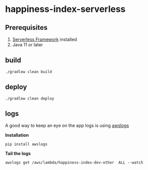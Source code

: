 # happiness-index-serverless

## Prerequisites
1. [Serverless Framework](https://serverless.com) installed
2. Java 11 or later

## build
`./gradlew clean build`

## deploy
`./gradlew clean deploy`

## logs

A good way to keep an eye on the app logs is using [awslogs](https://github.com/jorgebastida/awslogs)

**Installation**

`pip install awslogs`

**Tail the logs**

`awslogs get /aws/lambda/happiness-index-dev-other  ALL --watch`
